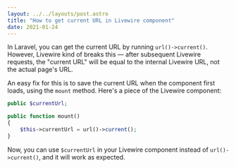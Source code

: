 ```yaml
---
layout: ../../layouts/post.astro
title: "How to get current URL in Livewire component"
date: 2021-01-24
---
```

In Laravel, you can get the current URL by running `url()->current()`. However, Livewire kind of breaks this — after subsequent Livewire requests, the "current URL" will be equal to the internal Livewire URL, not the actual page's URL. 

An easy fix for this is to save the current URL when the component first loads, using the `mount` method. Here's a piece of the Livewire component: 

```php
public $currentUrl;

public function mount()
{
    $this->currentUrl = url()->current();
}
```

Now, you can use `$currentUrl` in your Livewire component instead of `url()->current()`, and it will work as expected. 